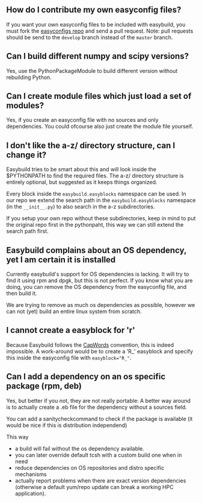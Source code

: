 ## How do I contribute my own easyconfig files? ##

If you want your own easyconfig files to be included with easybuild, you must
fork the [easyconfigs repo](http://github.com/hpcugent/easybuild-easyconfigs/) and send a pull
request.  Note: pull requests should be send to the `develop` branch instead of
the `master` branch.

## Can I build different numpy and scipy versions? ##

Yes, use the PythonPackageModule to build different version without rebuilding
Python.

## Can I create module files which just load a set of modules? ##

Yes, if you create an easyconfig file with no sources and only dependencies.
You could ofcourse also just create the module file yourself.

## I don't like the a-z/ directory structure, can I change it? ##

Easybuild tries to be smart about this and will look inside the $PYTHONPATH to
find the required files. The a-z/ directory structure is entirely optional, but
suggested as it keeps things organized.

Every block inside the `easybuild.easyblocks` namespace can be used. 
In our repo we extend the search path in the `easybuild.easyblocks` namespace (in the `__init__.py`) to also search in the a-z subdirectories.

If you setup your own repo without these subdirectories, keep in mind to put the original repo first in the pythonpaht, this way we can still extend the search path first.

## Easybuild complains about an OS dependency, yet I am certain it is installed

Currently easybuild's support for OS dependencies is lacking. It will try to
find it using rpm and dpgk, but this is not perfect.
If you know what you are doing, you can remove the OS dependency from the
easyconfig file, and then build it.

We are trying to remove as much os dependencies as possible, however we can not (yet) build an entire linux system from scratch.

## I cannot create a easyblock for 'r' ##

Because Easybuild follows the [CapWords](http://en.wikipedia.org/wiki/CamelCase)
convention, this is indeed impossible.
A work-around would be to create a 'R_' easyblock and specify this inside the
easyconfig file with `easyblock="R_"`.

## Can I add a dependency on an os specific package (rpm, deb) ##

Yes, but better if you not, they are not really portable:
A better way around is to actually create a .eb file for the dependency
without a sources field.

You can add a sanitycheckcommand to check if the package is available
(it would be nice if this is distribution independend)

This way
* a build will fail without the os dependency available.
* you can later override default tcsh with a custom build one when in
need
* reduce dependencies on OS repositories and distro specific mechanisms
* actually report problems when there are exact version dependencies
(otherwise a default yum/repo update can break a working HPC
application).

